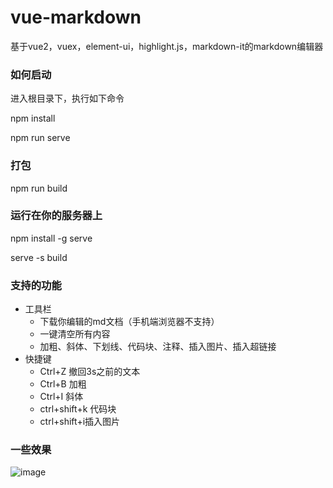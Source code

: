 # vue-markdown
基于vue2，vuex，element-ui，highlight.js，markdown-it的markdown编辑器

### 如何启动
进入根目录下，执行如下命令

npm install

npm run serve

### 打包
npm run build

### 运行在你的服务器上
npm install -g serve

serve -s build

### 支持的功能
- 工具栏
  - 下载你编辑的md文档（手机端浏览器不支持）
  - 一键清空所有内容
  - 加粗、斜体、下划线、代码块、注释、插入图片、插入超链接
- 快捷键
  - Ctrl+Z 撤回3s之前的文本
  - Ctrl+B 加粗
  - Ctrl+I 斜体
  - ctrl+shift+k 代码块
  - ctrl+shift+i插入图片
### 一些效果
![image](https://user-images.githubusercontent.com/49555245/123364600-4f341480-d5a7-11eb-9b80-07d1e2dc503b.png)
